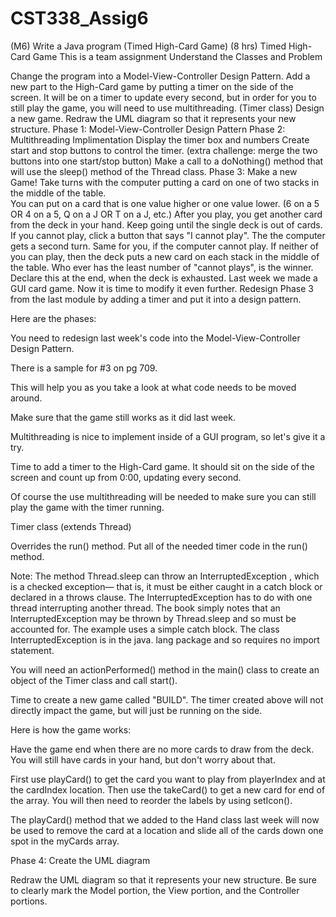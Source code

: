 # CST338_Assig6
(M6) Write a Java program (Timed High-Card Game) (8 hrs)
Timed High-Card Game
This is a team assignment
Understand the Classes and Problem

Change the program into a Model-View-Controller Design Pattern.
Add a new part to the High-Card game by putting a timer on the side of the screen.  It will be on a timer to update every second, but in order for you to still play the game, you will need to use multithreading.  (Timer class)
Design a new game.
Redraw the UML diagram so that it represents your new structure.
Phase 1: Model-View-Controller Design Pattern
Phase 2: Multithreading Implimentation
Display the timer box and numbers
Create start and stop buttons to control the timer. (extra challenge: merge the two buttons into one start/stop button)
Make a call to a doNothing() method that will use the sleep() method of the Thread class. 
Phase 3: Make a new Game!
Take turns with the computer putting a card on one of two stacks in the middle of the table.  
You can put on a card that is one value higher or one value lower.  (6 on a 5 OR 4 on a 5, Q on a J OR T on a J, etc.) 
After you play, you get another card from the deck in your hand.
Keep going until the single deck is out of cards.
If you cannot play, click a button that says "I cannot play".  The the computer gets a second turn.  Same for you, if the computer cannot play.  If neither of you can play, then the deck puts a new card on each stack in the middle of the table.
Who ever has the least number of "cannot plays", is the winner.  Declare this at the end, when the deck is exhausted.
Last week we made a GUI card game.  Now it is time to modify it even further.  Redesign Phase 3 from the last module by adding a timer and put it into a design pattern.

Here are the phases:

You need to redesign last week's code into the Model-View-Controller Design Pattern.

There is a sample for #3 on pg 709.

This will help you as you take a look at what code needs to be moved around.

Make sure that the game still works as it did last week.

Multithreading is nice to implement inside of a GUI program, so let's give it a try.

Time to add a timer to the High-Card game.  It should sit on the side of the screen and count up from 0:00, updating every second. 

Of course the use multithreading will be needed to make sure you can still play the game with the timer running. 

Timer class (extends Thread)

Overrides the run() method.  Put all of the needed timer code in the run() method.

Note: The method Thread.sleep can throw an InterruptedException , which is a checked exception— that is, it must be either caught in a catch block or declared in a throws clause. The InterruptedException has to do with one thread interrupting another thread. The book simply notes that an InterruptedException may be thrown by Thread.sleep and so must be accounted for.  The example uses a simple catch block. The class InterruptedException is in the java. lang package and so requires no import statement.

You will need an actionPerformed() method in the main() class to create an object of the Timer class and call start().

Time to create a new game called "BUILD".  The timer created above will not directly impact the game, but will just be running on the side.

Here is how the game works:

Have the game end when there are no more cards to draw from the deck.  You will still have cards in your hand, but don't worry about that.

First use playCard() to get the card you want to play from playerIndex and at the cardIndex location.  Then use the takeCard() to get a new card for end of the array.  You will then need to reorder the labels by using setIcon().

The playCard() method that we added to the Hand class last week will now be used to remove the card at a location and slide all of the cards down one spot in the myCards array.  

Phase 4: Create the UML diagram

Redraw the UML diagram so that it represents your new structure.  Be sure to clearly mark the Model portion, the View portion, and the Controller portions.
